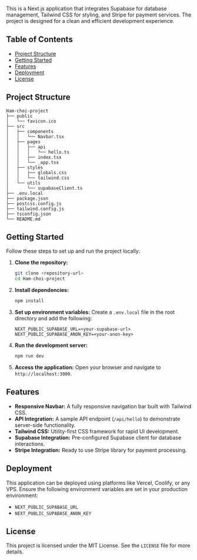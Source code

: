 This is a Next.js application that integrates Supabase for database management, Tailwind CSS for styling, and Stripe for payment services. The project is designed for a clean and efficient development experience.

## Table of Contents

- [Project Structure](#project-structure)
- [Getting Started](#getting-started)
- [Features](#features)
- [Deployment](#deployment)
- [License](#license)

## Project Structure

```
Ham-choi-project
├── public
│   └── favicon.ico
├── src
│   ├── components
│   │   └── Navbar.tsx
│   ├── pages
│   │   ├── api
│   │   │   └── hello.ts
│   │   ├── index.tsx
│   │   └── _app.tsx
│   ├── styles
│   │   ├── globals.css
│   │   └── tailwind.css
│   └── utils
│       └── supabaseClient.ts
├── .env.local
├── package.json
├── postcss.config.js
├── tailwind.config.js
├── tsconfig.json
└── README.md
```

## Getting Started

Follow these steps to set up and run the project locally:

1. **Clone the repository:**
   ```bash
   git clone <repository-url>
   cd Ham-choi-project
   ```

2. **Install dependencies:**
   ```bash
   npm install
   ```

3. **Set up environment variables:**
   Create a `.env.local` file in the root directory and add the following:
   ```env
   NEXT_PUBLIC_SUPABASE_URL=<your-supabase-url>
   NEXT_PUBLIC_SUPABASE_ANON_KEY=<your-anon-key>
   ```

4. **Run the development server:**
   ```bash
   npm run dev
   ```

5. **Access the application:**
   Open your browser and navigate to `http://localhost:3000`.

## Features

- **Responsive Navbar:** A fully responsive navigation bar built with Tailwind CSS.
- **API Integration:** A sample API endpoint (`/api/hello`) to demonstrate server-side functionality.
- **Tailwind CSS:** Utility-first CSS framework for rapid UI development.
- **Supabase Integration:** Pre-configured Supabase client for database interactions.
- **Stripe Integration:** Ready to use Stripe library for payment processing.

## Deployment

This application can be deployed using platforms like Vercel, Coolify, or any VPS. Ensure the following environment variables are set in your production environment:

- `NEXT_PUBLIC_SUPABASE_URL`
- `NEXT_PUBLIC_SUPABASE_ANON_KEY`

## License

This project is licensed under the MIT License. See the `LICENSE` file for more details.
